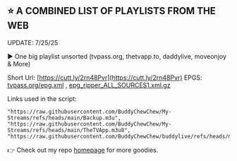 ## ⭐ A COMBINED LIST OF PLAYLISTS FROM THE WEB

UPDATE: 7/25/25

▶️ One big playlist unsorted (tvpass.org, thetvapp.to, daddylive, moveonjoy & More)

Short Url: [https://cutt.ly/2rn48Pvr](https://cutt.ly/2rn48Pvr) EPGS: [tvpass.org/epg.xml](https://tvpass.org/epg.xml) , [epg_ripper_ALL_SOURCES1.xml.gz](https://epgshare01.online/epgshare01/epg_ripper_ALL_SOURCES1.xml.gz)

Links used in the script:

    "https://raw.githubusercontent.com/BuddyChewChew/My-Streams/refs/heads/main/Backup.m3u",
    "https://raw.githubusercontent.com/BuddyChewChew/My-Streams/refs/heads/main/TheTVApp.m3u8",
    "https://raw.githubusercontent.com/BuddyChewChew/buddylive/refs/heads/main/en/videoall.m3u

👉  Check out my repo [homepage](https://github.com/BuddyChewChew/My-Streams) for more goodies.
